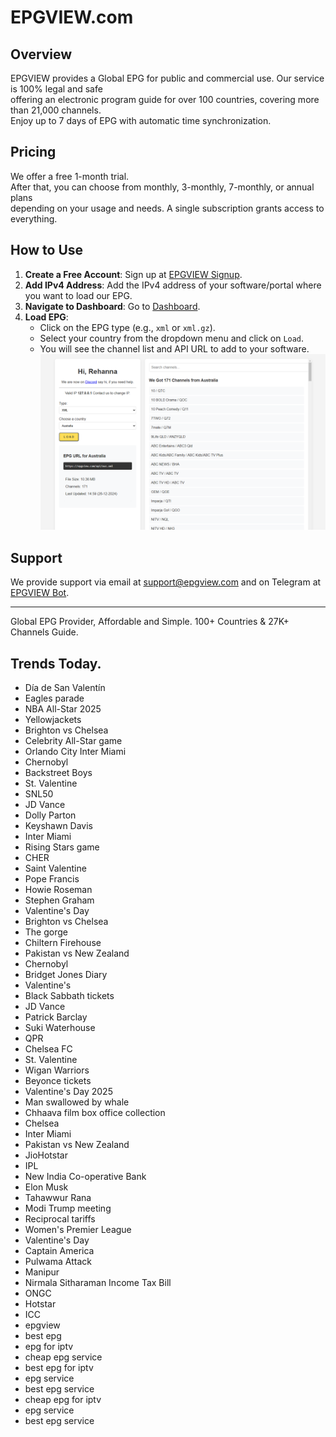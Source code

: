 # EPGVIEW.com



## Overview
EPGVIEW provides a Global EPG for public and commercial use. Our service is 100% legal and safe\
offering an electronic program guide for over 100 countries, covering more than 21,000 channels.\
Enjoy up to 7 days of EPG with automatic time synchronization.

## Pricing
We offer a free 1-month trial. \
After that, you can choose from monthly, 3-monthly, 7-monthly, or annual plans \
depending on your usage and needs. A single subscription grants access to everything.

## How to Use
1. **Create a Free Account**: Sign up at [EPGVIEW Signup](https://epgview.com/signup.php).
2. **Add IPv4 Address**: Add the IPv4 address of your software/portal where you want to load our EPG.
3. **Navigate to Dashboard**: Go to [Dashboard](https://epgview.com/dashboard.php).
4. **Load EPG**:
   - Click on the EPG type (e.g., `xml` or `xml.gz`).
   - Select your country from the dropdown menu and click on `Load`.
   - You will see the channel list and API URL to add to your software.
![EPGVIEW](img/dashboard.png)
## Support
We provide support via email at [support@epgview.com](mailto:support@epgview.com) and on Telegram at [EPGVIEW Bot](https://t.me/epgview_bot).

---

Global EPG Provider, Affordable and Simple. 100+ Countries & 27K+ Channels Guide.

## Trends Today.

- Día de San Valentín
- Eagles parade
- NBA All-Star 2025
- Yellowjackets
- Brighton vs Chelsea
- Celebrity All-Star game
- Orlando City  Inter Miami
- Chernobyl
- Backstreet Boys
- St. Valentine
- SNL50
- JD Vance
- Dolly Parton
- Keyshawn Davis
- Inter Miami
- Rising Stars game
- CHER
- Saint Valentine
- Pope Francis
- Howie Roseman
- Stephen Graham
- Valentine's Day
- Brighton vs Chelsea
- The gorge
- Chiltern Firehouse
- Pakistan vs New Zealand
- Chernobyl
- Bridget Jones Diary
- Valentine's
- Black Sabbath tickets
- JD Vance
- Patrick Barclay
- Suki Waterhouse
- QPR
- Chelsea FC
- St. Valentine
- Wigan Warriors
- Beyonce tickets
- Valentine's Day 2025
- Man swallowed by whale
- Chhaava film box office collection
- Chelsea
- Inter Miami
- Pakistan vs New Zealand
- JioHotstar
- IPL
- New India Co-operative Bank
- Elon Musk
- Tahawwur Rana
- Modi Trump meeting
- Reciprocal tariffs
- Women's Premier League
- Valentine's Day
- Captain America
- Pulwama Attack
- Manipur
- Nirmala Sitharaman Income Tax Bill
- ONGC
- Hotstar
- ICC
- epgview
- best epg
- epg for iptv
- cheap epg service
- best epg for iptv
- epg service
- best epg service
- cheap epg for iptv
- epg service
- best epg service
